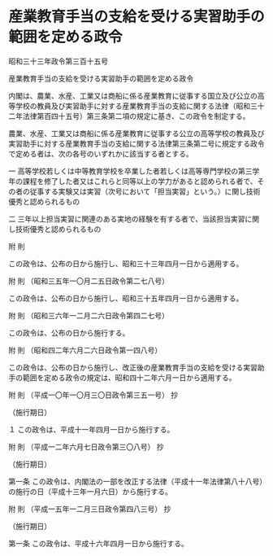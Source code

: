 # 産業教育手当の支給を受ける実習助手の範囲を定める政令

昭和三十三年政令第三百十五号

産業教育手当の支給を受ける実習助手の範囲を定める政令

内閣は、農業、水産、工業又は商船に係る産業教育に従事する国立及び公立の高等学校の教員及び実習助手に対する産業教育手当の支給に関する法律（昭和三十二年法律第百四十五号）第三条第二項の規定に基き、この政令を制定する。

農業、水産、工業又は商船に係る産業教育に従事する公立の高等学校の教員及び実習助手に対する産業教育手当の支給に関する法律第三条第二号に規定する政令で定める者は、次の各号のいずれかに該当する者とする。

一 高等学校若しくは中等教育学校を卒業した者若しくは高等専門学校の第三学年の課程を修了した者又はこれらと同等以上の学力があると認められる者で、その者の従事する実験又は実習（次号において「担当実習」という。）に関し技術優秀と認められるもの

二 三年以上担当実習に関連のある実地の経験を有する者で、当該担当実習に関し技術優秀と認められるもの

附 則

この政令は、公布の日から施行し、昭和三十三年四月一日から適用する。

附 則 （昭和三五年一〇月二五日政令第二七八号）

この政令は、公布の日から施行し、昭和三十五年四月一日から適用する。

附 則 （昭和三六年一二月二六日政令第四二七号）

この政令は、公布の日から施行する。

附 則 （昭和四二年六月二六日政令第一四八号）

この政令は、公布の日から施行し、改正後の産業教育手当の支給を受ける実習助手の範囲を定める政令の規定は、昭和四十二年六月一日から適用する。

附 則 （平成一〇年一〇月三〇日政令第三五一号） 抄

（施行期日）

１ この政令は、平成十一年四月一日から施行する。

附 則 （平成一二年六月七日政令第三〇八号） 抄

（施行期日）

第一条 この政令は、内閣法の一部を改正する法律（平成十一年法律第八十八号）の施行の日（平成十三年一月六日）から施行する。

附 則 （平成一五年一二月三日政令第四八三号） 抄

（施行期日）

第一条 この政令は、平成十六年四月一日から施行する。
